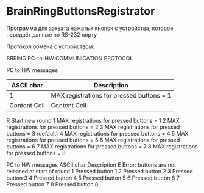 # BrainRingButtonsRegistrator

Программа для захвата нажатых кнопок с устройства, которое передаёт данные по RS-232 порту

Протокол обмена с устройством:

BRRING PC-to-HW COMMUNICATION PROTOCOL

PC to HW messages

| ASCII char  | Description |
| ------------- | ------------- |
|1	          | MAX registrations for pressed buttons = 1|
| Content Cell  | Content Cell  |
	
R	          Start new round
1	          MAX registrations for pressed buttons = 1
2	          MAX registrations for pressed buttons = 2
3	          MAX registrations for pressed buttons = 3 (default)
4	          MAX registrations for pressed buttons = 4
5	          MAX registrations for pressed buttons = 5
6	          MAX registrations for pressed buttons = 6
7	          MAX registrations for pressed buttons = 7
8	          MAX registrations for pressed buttons = 8


PC to HW messages
ASCII char	Description
E	          Error: buttons are not released at start of round
1	          Pressed button 1
2         	Pressed button 2
3         	Pressed button 3
4	          Pressed button 4
5	          Pressed button 5
6	          Pressed button 6
7	          Pressed button 7
8	          Pressed button 8

